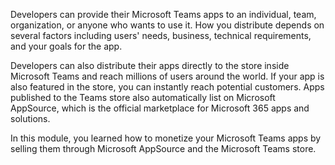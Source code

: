 Developers can provide their Microsoft Teams apps to an individual, team, organization, or anyone who wants to use it. How you distribute depends on several factors including users' needs, business, technical requirements, and your goals for the app.

Developers can also distribute their apps directly to the store inside Microsoft Teams and reach millions of users around the world. If your app is also featured in the store, you can instantly reach potential customers. Apps published to the Teams store also automatically list on Microsoft AppSource, which is the official marketplace for Microsoft 365 apps and solutions.

In this module, you learned how to monetize your Microsoft Teams apps by selling them through Microsoft AppSource and the Microsoft Teams store.

